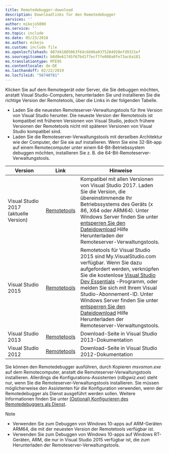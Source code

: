 ```yaml
---
title: Remotedebugger-download
description: Downloadlinks für den Remotedebugger
services: ''
author: mikejo5000
ms.service: ''
ms.topic: include
ms.date: 05/23/2018
ms.author: mikejo
ms.custom: include file
ms.openlocfilehash: 887d41805063f64c6b96a0375284928efd9321ef
ms.sourcegitcommit: b0d8e61745f67bd1f7ecf7fe080a0fe73ac6a181
ms.translationtype: MTE95
ms.contentlocale: de-DE
ms.lasthandoff: 02/22/2019
ms.locfileid: "56740781"
---
```

Klicken Sie auf dem Remotegerät oder Server, die Sie debuggen möchten, anstatt Visual Studio-Computers, herunterladen Sie und installieren Sie die richtige Version der Remotetools, über die Links in der folgenden Tabelle.

- Laden Sie die neuesten Remoteserver-Verwaltungstools für Ihre Version von Visual Studio herunter. Die neueste Version der Remotetools ist kompatibel mit früheren Versionen von Visual Studio, jedoch frühere Versionen der Remotetools nicht mit späteren Versionen von Visual Studio kompatibel sind.
- Laden Sie die Remoteserver-Verwaltungstools mit derselben Architektur wie der Computer, der Sie sie auf installieren. Wenn Sie eine 32-Bit-app auf einem Remotecomputer unter einem 64-Bit-Betriebssystem debuggen möchten, installieren Sie z. B. die 64-Bit-Remoteserver-Verwaltungstools.

|Version|Link|Hinweise|
|-|-|-|
|Visual Studio 2017 (aktuelle Version)|[Remotetools](https://visualstudio.microsoft.com/downloads/?q=remote+tools#remote-tools-for-visual-studio-2017)|Kompatibel mit allen Versionen von Visual Studio 2017. Laden Sie die Version, die übereinstimmende Ihr Betriebssystems des Geräts (x 86, X64 oder ARM64). Unter Windows Server finden Sie unter [entsperren Sie den Dateidownload](../../debugger/remote-debugging-unblock-file-download.md) Hilfe Herunterladen der Remoteserver-Verwaltungstools.|
|Visual Studio 2015|[Remotetools](https://my.visualstudio.com/Downloads?q=remote%20tools%20visual%20studio%202015)|Remotetools für Visual Studio 2015 sind My.VisualStudio.com verfügbar. Wenn Sie dazu aufgefordert werden, verknüpfen Sie die kostenlose [Visual Studio Dev Essentials](https://visualstudio.microsoft.com/dev-essentials/) -Programm, oder melden Sie sich mit Ihrem Visual Studio-Abonnement-ID. Unter Windows Server finden Sie unter [entsperren Sie den Dateidownload](../../debugger/remote-debugging-unblock-file-download.md) Hilfe Herunterladen der Remoteserver-Verwaltungstools.|
|Visual Studio 2013|[Remotetools](/previous-versions/visualstudio/visual-studio-2013/bt727f1t(v=vs.120)#Installing_the_Remote_Tools)|Download-Seite in Visual Studio 2013-Dokumentation|
|Visual Studio 2012|[Remotetools](/previous-versions/visualstudio/visual-studio-2012/bt727f1t(v=vs.110)#BKMK_Installing_the_Remote_Tools)|Download-Seite in Visual Studio 2012-Dokumentation|

Sie können den Remotedebugger ausführen, durch Kopieren *msvsmon.exe* auf dem Remotecomputer, anstatt die Remoteserver-Verwaltungstools installieren. Allerdings die Konfigurations-Assistenten (*rdbgwiz.exe*) steht nur, wenn Sie die Remoteserver-Verwaltungstools installieren. Sie müssen möglicherweise den Assistenten für die Konfiguration verwenden, wenn der Remotedebugger als Dienst ausgeführt werden sollen. Weitere Informationen finden Sie unter [(Optional) Konfigurieren des Remotedebuggers als Dienst](../../debugger/remote-debugging.md#bkmk_configureService).

>[!NOTE]
>- Verwenden Sie zum Debuggen von Windows 10-apps auf ARM-Geräten ARM64, die mit der neuesten Version der Remotetools verfügbar ist.
>- Verwenden Sie zum Debuggen von Windows 10-apps auf Windows RT-Geräten, ARM, die nur in Visual Studio 2015 verfügbar ist, die zum Herunterladen der Remoteserver-Verwaltungstools.
